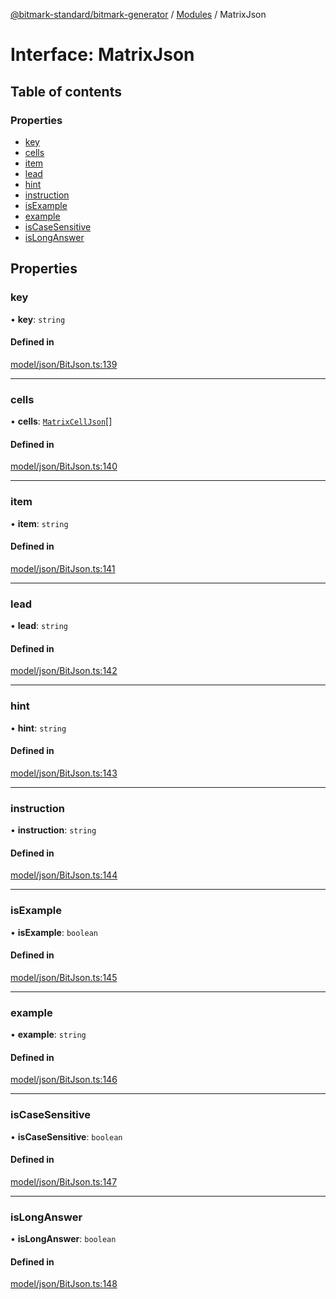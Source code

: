 [@bitmark-standard/bitmark-generator](../API.md) / [Modules](../modules.md) / MatrixJson

# Interface: MatrixJson

## Table of contents

### Properties

- [key](MatrixJson.md#key)
- [cells](MatrixJson.md#cells)
- [item](MatrixJson.md#item)
- [lead](MatrixJson.md#lead)
- [hint](MatrixJson.md#hint)
- [instruction](MatrixJson.md#instruction)
- [isExample](MatrixJson.md#isExample)
- [example](MatrixJson.md#example)
- [isCaseSensitive](MatrixJson.md#isCaseSensitive)
- [isLongAnswer](MatrixJson.md#isLongAnswer)

## Properties

### key

• **key**: `string`

#### Defined in

[model/json/BitJson.ts:139](https://github.com/getMoreBrain/bitmark-generator/blob/a7a40de/src/model/json/BitJson.ts#L139)

___

### cells

• **cells**: [`MatrixCellJson`](MatrixCellJson.md)[]

#### Defined in

[model/json/BitJson.ts:140](https://github.com/getMoreBrain/bitmark-generator/blob/a7a40de/src/model/json/BitJson.ts#L140)

___

### item

• **item**: `string`

#### Defined in

[model/json/BitJson.ts:141](https://github.com/getMoreBrain/bitmark-generator/blob/a7a40de/src/model/json/BitJson.ts#L141)

___

### lead

• **lead**: `string`

#### Defined in

[model/json/BitJson.ts:142](https://github.com/getMoreBrain/bitmark-generator/blob/a7a40de/src/model/json/BitJson.ts#L142)

___

### hint

• **hint**: `string`

#### Defined in

[model/json/BitJson.ts:143](https://github.com/getMoreBrain/bitmark-generator/blob/a7a40de/src/model/json/BitJson.ts#L143)

___

### instruction

• **instruction**: `string`

#### Defined in

[model/json/BitJson.ts:144](https://github.com/getMoreBrain/bitmark-generator/blob/a7a40de/src/model/json/BitJson.ts#L144)

___

### isExample

• **isExample**: `boolean`

#### Defined in

[model/json/BitJson.ts:145](https://github.com/getMoreBrain/bitmark-generator/blob/a7a40de/src/model/json/BitJson.ts#L145)

___

### example

• **example**: `string`

#### Defined in

[model/json/BitJson.ts:146](https://github.com/getMoreBrain/bitmark-generator/blob/a7a40de/src/model/json/BitJson.ts#L146)

___

### isCaseSensitive

• **isCaseSensitive**: `boolean`

#### Defined in

[model/json/BitJson.ts:147](https://github.com/getMoreBrain/bitmark-generator/blob/a7a40de/src/model/json/BitJson.ts#L147)

___

### isLongAnswer

• **isLongAnswer**: `boolean`

#### Defined in

[model/json/BitJson.ts:148](https://github.com/getMoreBrain/bitmark-generator/blob/a7a40de/src/model/json/BitJson.ts#L148)
